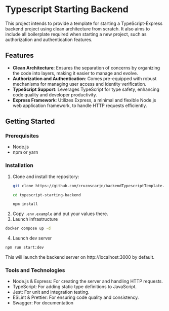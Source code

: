 # Typescript Starting Backend

This project intends to provide a template for starting a TypeScript-Express backend project using clean architecture from scratch. It also aims to include all boilerplate required when starting a new project, such as authorization and authentication features.

## Features

- **Clean Architecture**: Ensures the separation of concerns by organizing the code into layers, making it easier to manage and evolve.
- **Authorization and Authentication**: Comes pre-equipped with robust mechanisms for managing user access and identity verification.
- **TypeScript Support**: Leverages TypeScript for type safety, enhancing code quality and developer productivity.
- **Express Framework**: Utilizes Express, a minimal and flexible Node.js web application framework, to handle HTTP requests efficiently.

## Getting Started

### Prerequisites

- Node.js
- npm or yarn

### Installation

1. Clone and install the repository:
   ```bash
   git clone https://github.com/cruzoscarjn/backendTypescriptTemplate.git

   cd typescript-starting-backend

   npm install
   ```
2. Copy `.env.example` and put your values there.
3. Launch infrastructure 
  ```bash
  docker compose up -d
  ```
4. Launch dev server
  ```bash
  npm run start:dev
  ```
  This will launch the backend server on http://localhost:3000 by default.
 

### Tools and Technologies
* Node.js & Express: For creating the server and handling HTTP requests.
* TypeScript: For adding static type definitions to JavaScript.
* Jest: For unit and integration testing.
* ESLint & Prettier: For ensuring code quality and consistency.
* Swagger: For documentation